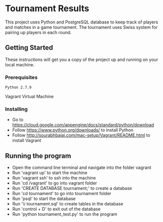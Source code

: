 # Tournament Results

This project uses Python and PostgreSQL database to keep track of players and matches in a game tournament. The tournament uses Swiss system for pairing up players in each round.  

## Getting Started

These instructions will get you a copy of the project up and running on your local machine.

### Prerequisites

```
Python 2.7.9
```
Vagrant Virtual Machine

### Installing

* Go to https://cloud.google.com/appengine/docs/standard/python/download
* Follow https://www.python.org/downloads/ to install Python
* Follow http://sourabhbajaj.com/mac-setup/Vagrant/README.html to install Vagrant

## Running the program

* Open the command line terminal and navigate into the folder vagrant
* Run 'vagrant up' to start the machine
* Run 'vagrant ssh' to ssh into the machine
* Run 'cd /vagrant' to go into vagrant folder
* Run 'CREATE DATABASE tournament;' to create a database
* Run 'cd tournament' to go into tournament folder
* Run 'psql' to start the database
* Run '\i tournament.sql' to create tables in the database
* Run 'control + D' to exit out of the database
* Run 'python tournament_test.py' to run the program
